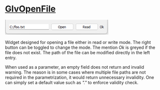 # [GlvOpenFile](/src/src_glove/GlvOpenFile.h)

![GlvOpenFile](../images/widgets/GlvOpenFile.png)

Widget designed for opening a file either in read or write mode. The right button can be toggled to change the mode. The mention *Ok* is greyed if the file does not exist. The path of the file can be modified directly in the left entry.

When used as a parameter, an empty field does not return and invalid warning. The reason is in some cases where multiple file paths are not required in the parametrization, it would return unnecessary invalidity. One can simply set a default value such as *"."* to enforce validity check.
